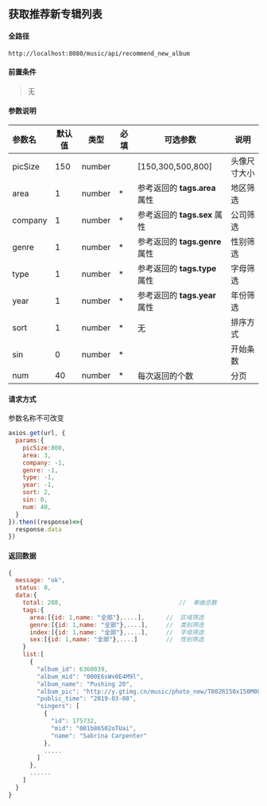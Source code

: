 ## 获取推荐新专辑列表

#### 全路径

```
http://localhost:8080/music/api/recommend_new_album
```

#### 前置条件

> 无
>

#### 参数说明

| 参数名   | 默认值 | 类型   | 必填 | 可选参数                          | 说明               |
| :------- | ------ | ------ | ---- | --------------------------------- | ------------------ |
| picSize | 150 | number |  | [150,300,500,800] | 头像尺寸大小 |
| area     | 1  | number | *    | 参考返回的 **tags.area** 属性 | 地区筛选 |
| company | 1  | number | *    | 参考返回的 **tags.sex** 属性 | 公司筛选 |
| genre    | 1  | number | *    | 参考返回的 **tags.genre** 属性          | 性别筛选 |
| type    | 1  | number | * | 参考返回的 **tags.type** 属性 | 字母筛选 |
| year    | 1  | number | * | 参考返回的 **tags.year** 属性 | 年份筛选 |
| sort    | 1  | number | * | 无 | 排序方式 |
| sin      | 0      | number | * |  | 开始条数 |
| num | 40      | number | * | 每次返回的个数 | 分页 |

#### 请求方式

参数名称不可改变

```js
axios.get(url, {
  params:{
    picSize:800,
    area: 3,    
    company: -1,
    genre: -1,
    type: -1,
    year: -1,
    sort: 2,
    sin: 0,
    num: 40,
  }  
}).then((response)=>{
  response.data
})
```

#### 返回数据

```js
{
  message: "ok",
  status: 0,
  data:{
    total: 208,                                 //  单曲总数
    tags:{
      area:[{id: 1,name: "全部"},....],      //  区域筛选
      genre:[{id: 1,name: "全部"},....],     //  类别筛选
      index:[{id: 1,name: "全部"},....],     //  字母筛选
      sex:[{id: 1,name: "全部"},....]        //  性别筛选
    }
    list:[
      {
        "album_id": 6360039,
        "album_mid": "000E6sWv0E4M9l",
        "album_name": "Pushing 20",
        "album_pic": "http://y.gtimg.cn/music/photo_new/T002R150x150M000000E6sWv0E4M9l.jpg",
        "public_time": "2019-03-08",
        "singers": [
          {
            "id": 175732,
            "mid": "001b86502oTUai",
            "name": "Sabrina Carpenter"
          },
          .....
        ]
      },
      ......
    ]
  }
}
```

